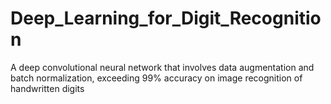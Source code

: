 # Deep_Learning_for_Digit_Recognition
A deep convolutional neural network that involves data augmentation and batch normalization, exceeding 99% accuracy on image recognition of handwritten digits
